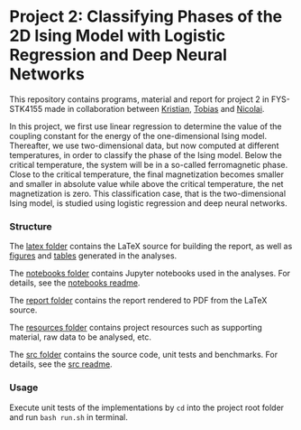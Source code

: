# Project 2: Classifying Phases of the 2D Ising Model with Logistic Regression and Deep Neural Networks

This repository contains programs, material and report for project 2 in FYS-STK4155 made in collaboration between [Kristian](https://github.com/KristianWold), [Tobias](https://github.com/vxkc) and [Nicolai](https://github.com/nicolossus).

In this project, we first use linear regression to determine the value of the coupling constant for the energy of the one-dimensional Ising model. Thereafter, we use two-dimensional data, but now computed at different temperatures, in order to classify the phase of the Ising model. Below the critical temperature, the system will be in a so-called ferromagnetic phase. Close to the critical temperature, the final magnetization becomes smaller and smaller in absolute value while above the critical temperature, the net magnetization is zero. This classification case, that is the two-dimensional Ising model, is studied using logistic regression and deep neural networks.

### Structure

The [latex folder](https://github.com/nicolossus/FYS-STK4155-Project2/tree/master/latex) contains the LaTeX source for building the report, as well as [figures](https://github.com/nicolossus/FYS-STK4155-Project2/tree/master/latex/figures) and [tables](https://github.com/nicolossus/FYS-STK4155-Project2/tree/master/tables) generated in the analyses.

The [notebooks folder](https://github.com/nicolossus/FYS-STK4155-Project2/tree/master/notebooks) contains Jupyter notebooks used in the analyses. For details, see the [notebooks readme](https://github.com/nicolossus/FYS-STK4155-Project2/blob/master/notebooks/README.md).

The [report folder](https://github.com/nicolossus/FYS-STK4155-Project2/tree/master/report) contains the report rendered to PDF from the LaTeX source.

The [resources folder](https://github.com/nicolossus/FYS-STK4155-Project2/tree/master/resources) contains project resources such as supporting material, raw data to be analysed, etc.

The [src folder](https://github.com/nicolossus/FYS-STK4155-Project2/tree/master/src) contains the source code, unit tests and benchmarks. For details, see the [src readme](https://github.com/nicolossus/FYS-STK4155-Project2/blob/master/src/README.md).

### Usage

Execute unit tests of the implementations by `cd` into the project root folder and run `bash run.sh` in terminal.
